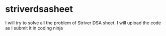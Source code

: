 # striverdsasheet


I will try to solve all the problem of Striver DSA sheet. I will upload the code as I submit it in coding ninja

